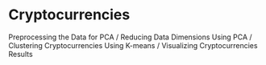 # Cryptocurrencies
Preprocessing the Data for PCA / Reducing Data Dimensions Using PCA / Clustering Cryptocurrencies Using K-means / Visualizing Cryptocurrencies Results

